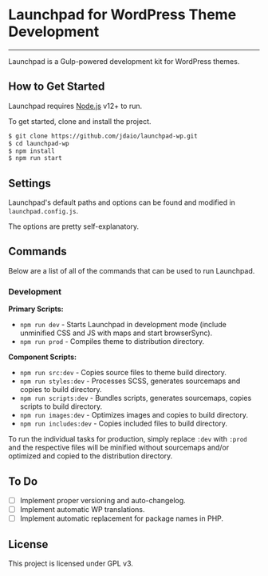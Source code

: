 # Launchpad for WordPress Theme Development

---

Launchpad is a Gulp-powered development kit for WordPress themes.

## How to Get Started

Launchpad requires [Node.js](https://nodejs.org/) v12+ to run.

To get started, clone and install the project.

```sh
$ git clone https://github.com/jdaio/launchpad-wp.git
$ cd launchpad-wp
$ npm install
$ npm run start
```

## Settings

Launchpad's default paths and options can be found and modified in `launchpad.config.js`.

The options are pretty self-explanatory.

## Commands

Below are a list of all of the commands that can be used to run Launchpad.

### Development

**Primary Scripts:**

-   `npm run dev` - Starts Launchpad in development mode (include unminified CSS and JS with maps and start browserSync).
-   `npm run prod` - Compiles theme to distribution directory.

**Component Scripts:**

-   `npm run src:dev` - Copies source files to theme build directory.
-   `npm run styles:dev` - Processes SCSS, generates sourcemaps and copies to build directory.
-   `npm run scripts:dev` - Bundles scripts, generates sourcemaps, copies scripts to build directory.
-   `npm run images:dev` - Optimizes images and copies to build directory.
-   `npm run includes:dev` - Copies included files to build directory.

To run the individual tasks for production, simply replace `:dev` with `:prod` and the respective files will be minified without sourcemaps and/or optimized and copied to the distribution directory.

## To Do

-   [ ] Implement proper versioning and auto-changelog.
-   [ ] Implement automatic WP translations.
-   [ ] Implement automatic replacement for package names in PHP.

## License

This project is licensed under GPL v3.
